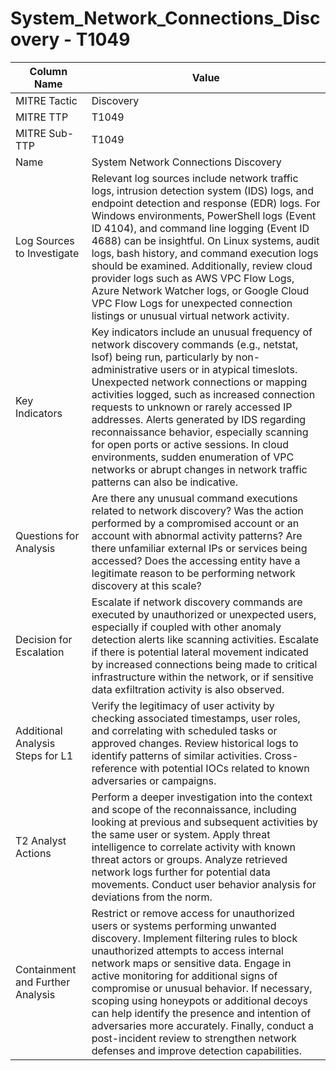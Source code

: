 # System_Network_Connections_Discovery - T1049

| Column Name | Value |
|-------------|-------|
| MITRE Tactic | Discovery |
| MITRE TTP | T1049 |
| MITRE Sub-TTP | T1049 |
| Name | System Network Connections Discovery |
| Log Sources to Investigate | Relevant log sources include network traffic logs, intrusion detection system (IDS) logs, and endpoint detection and response (EDR) logs. For Windows environments, PowerShell logs (Event ID 4104), and command line logging (Event ID 4688) can be insightful. On Linux systems, audit logs, bash history, and command execution logs should be examined. Additionally, review cloud provider logs such as AWS VPC Flow Logs, Azure Network Watcher logs, or Google Cloud VPC Flow Logs for unexpected connection listings or unusual virtual network activity. |
| Key Indicators | Key indicators include an unusual frequency of network discovery commands (e.g., netstat, lsof) being run, particularly by non-administrative users or in atypical timeslots. Unexpected network connections or mapping activities logged, such as increased connection requests to unknown or rarely accessed IP addresses. Alerts generated by IDS regarding reconnaissance behavior, especially scanning for open ports or active sessions. In cloud environments, sudden enumeration of VPC networks or abrupt changes in network traffic patterns can also be indicative. |
| Questions for Analysis | Are there any unusual command executions related to network discovery? Was the action performed by a compromised account or an account with abnormal activity patterns? Are there unfamiliar external IPs or services being accessed? Does the accessing entity have a legitimate reason to be performing network discovery at this scale? |
| Decision for Escalation | Escalate if network discovery commands are executed by unauthorized or unexpected users, especially if coupled with other anomaly detection alerts like scanning activities. Escalate if there is potential lateral movement indicated by increased connections being made to critical infrastructure within the network, or if sensitive data exfiltration activity is also observed. |
| Additional Analysis Steps for L1 | Verify the legitimacy of user activity by checking associated timestamps, user roles, and correlating with scheduled tasks or approved changes. Review historical logs to identify patterns of similar activities. Cross-reference with potential IOCs related to known adversaries or campaigns. |
| T2 Analyst Actions | Perform a deeper investigation into the context and scope of the reconnaissance, including looking at previous and subsequent activities by the same user or system. Apply threat intelligence to correlate activity with known threat actors or groups. Analyze retrieved network logs further for potential data movements. Conduct user behavior analysis for deviations from the norm. |
| Containment and Further Analysis | Restrict or remove access for unauthorized users or systems performing unwanted discovery. Implement filtering rules to block unauthorized attempts to access internal network maps or sensitive data. Engage in active monitoring for additional signs of compromise or unusual behavior. If necessary, scoping using honeypots or additional decoys can help identify the presence and intention of adversaries more accurately. Finally, conduct a post-incident review to strengthen network defenses and improve detection capabilities. |
